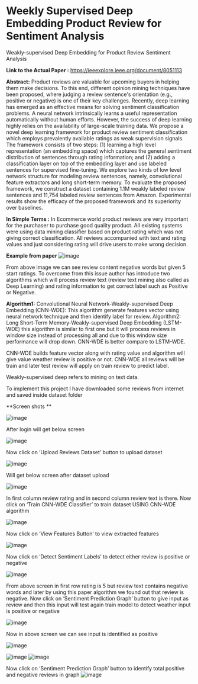 # Weekly Supervised Deep Embedding Product Review for Sentiment Analysis 

Weakly-supervised Deep Embedding for Product Review Sentiment Analysis

**Link to the Actual Paper :** https://ieeexplore.ieee.org/document/8051113

**Abstract:**
Product reviews are valuable for upcoming buyers in helping them make decisions. To this end, different opinion mining techniques have been proposed, where judging a review sentence's orientation (e.g., positive or negative) is one of their key challenges. Recently, deep learning has emerged as an effective means for solving sentiment classification problems. A neural network intrinsically learns a useful representation automatically without human efforts. However, the success of deep learning highly relies on the availability of large-scale training data. We propose a novel deep learning framework for product review sentiment classification which employs prevalently available ratings as weak supervision signals. The framework consists of two steps: (1) learning a high level representation (an embedding space) which captures the general sentiment distribution of sentences through rating information; and (2) adding a classification layer on top of the embedding layer and use labeled sentences for supervised fine-tuning. We explore two kinds of low level network structure for modeling review sentences, namely, convolutional feature extractors and long short-term memory. To evaluate the proposed framework, we construct a dataset containing 1.1M weakly labeled review sentences and 11,754 labeled review sentences from Amazon. Experimental results show the efficacy of the proposed framework and its superiority over baselines.

**In Simple Terms :**
In Ecommerce world product reviews are very important for the purchaser to purchase good quality product. All existing systems were using data mining classifier based on product rating which was not giving correct classification. All reviews accompanied with text and rating values and just considering rating will drive users to make wrong decision.

**Example from paper**
![image](https://user-images.githubusercontent.com/95768375/161123582-f795fb99-96b7-4954-88e8-6d7ebc0aa77e.png)


 
From above image we can see review content negative words but given 5 start ratings. To overcome from this issue author has introduce two algorithms which will process review text (review text mining also called as Deep Learning) and rating information to get correct label such as Positive or Negative.

**Algorithm1:** Convolutional Neural Network-Weakly-supervised Deep Embedding (CNN-WDE): This algorithm generate features vector using neural network technique and then identify label for review. 
Algorithm2: Long Short-Term Memory-Weakly-supervised Deep Embedding (LSTM-WDE) this algorithm is similar to first one but it will process reviews in window size instead of processing all and due to this window size performance will drop down. CNN-WDE is better compare to LSTM-WDE.

CNN-WDE builds feature vector along with rating value and algorithm will give value weather review is positive or not.  CNN-WDE all reviews will be train and later test review will apply on train review to predict label.

Weakly-supervised deep refers to mining on text data.

To implement this project I have downloaded some reviews from internet and saved inside dataset folder

**Screen shots  **   
  
![image](https://user-images.githubusercontent.com/95768375/161123625-0fe14305-8769-4709-97c2-efa7c4ebc05c.png)

After login will get below screen

![image](https://user-images.githubusercontent.com/95768375/161123730-2a597a5d-55b2-48f1-a976-f047b0343056.png)

 
Now click on ‘Upload Reviews Dataset’ button to upload dataset
 
![image](https://user-images.githubusercontent.com/95768375/161123782-6a734f10-b02c-4027-9bc3-6dda390a8f9e.png)

Will get below screen after dataset upload

 ![image](https://user-images.githubusercontent.com/95768375/161123800-c557a35c-33f5-49eb-a4b5-320f8060d4f2.png)


In first column review rating and in second column review text is there. Now click on ‘Train CNN-WDE Classifier’ to train dataset USING CNN-WDE algorithm

 ![image](https://user-images.githubusercontent.com/95768375/161123814-a7bfaf50-ed31-4c5c-8060-51f76dc44c50.png)


Now click on ‘View Features Button’ to view extracted features

 
![image](https://user-images.githubusercontent.com/95768375/161123825-a2f6113c-ba1a-47ab-a210-615516b489f4.png)

Now click on ‘Detect Sentiment Labels’ to detect either review is positive or negative

 ![image](https://user-images.githubusercontent.com/95768375/161123844-4622d29c-a048-45e0-9b1f-acd2de7a88ac.png)


From above screen in first row rating is 5 but review text contains negative words and later by using this paper algorithm we found out that review is negative. Now click on ‘Sentiment Prediction Graph’ button to give input as review and then this input will test again train model to detect weather input is positive or negative

 ![image](https://user-images.githubusercontent.com/95768375/161123855-0909c3f7-b9ff-4d6b-bb60-cbdc7597d15a.png)


 

Now in above screen we can see input is identified as positive

 ![image](https://user-images.githubusercontent.com/95768375/161123872-caf93e08-608f-44cb-87db-14ca82baca80.png)

 ![image](https://user-images.githubusercontent.com/95768375/161123884-14d20745-54bf-4c7c-b270-d89aabba5a98.png)
 ![image](https://user-images.githubusercontent.com/95768375/161123901-c17cb292-857f-492b-b614-928ab46f13fb.png)

 

Now click on ‘Sentiment Prediction Graph’ button to identify total positive and negative reviews in graph
![image](https://user-images.githubusercontent.com/95768375/161123957-b939aacc-8e99-444d-9690-27d6b2605e1d.png)




